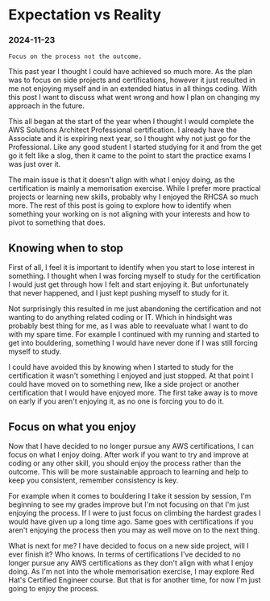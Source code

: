 # Expectation vs Reality

### 2024-11-23

```
Focus on the process not the outcome.
```

This past year I thought I could have achieved so much more.
As the plan was to focus on side projects and certifications, however it just
resulted in me not enjoying myself and in an extended hiatus in all things coding.
With this post I want to discuss what went wrong and how I plan on changing my
approach in the future.

This all began at the start of the year when I thought I would complete the AWS
Solutions Architect Professional certification.
I already have the Associate and it is expiring next year, so I thought why not
just go for the Professional.
Like any good student I started studying for it and from the get go it felt
like a slog, then it came to the point to start the practice exams I was just
over it.

The main issue is that it doesn't align with what I enjoy doing, as the
certification is mainly a memorisation exercise.
While I prefer more practical projects or learning new skills, probably why I
enjoyed the RHCSA so much more.
The rest of this post is going to explore how to identify when something your
working on is not aligning with your interests and how to pivot to something
that does.

## Knowing when to stop

First of all, I feel it is important to identify when you start to lose interest
in something.
I thought when I was forcing myself to study for the certification I would just
get through how I felt and start enjoying it.
But unfortunately that never happened, and I just kept pushing myself to
study for it.

Not surprisingly this resulted in me just abandoning the certification and not
wanting to do anything related coding or IT.
Which in hindsight was probably best thing for me, as I was able to reevaluate
what I want to do with my spare time.
For example I continued with my running and started to get into bouldering,
something I would have never done if I was still forcing myself to study.

I could have avoided this by knowing when I started to study for the certification
it wasn't something I enjoyed and just stopped.
At that point I could have moved on to something new, like a side project or
another certification that I would have enjoyed more.
The first take away is to move on early if you aren't enjoying it, as no one
is forcing you to do it.

## Focus on what you enjoy

Now that I have decided to no longer pursue any AWS certifications, I can focus
on what I enjoy doing.
After work if you want to try and improve at coding or any other skill, you
should enjoy the process rather than the outcome.
This will be more sustainable approach to learning and help to keep you
consistent, remember consistency is key.

For example when it comes to bouldering I take it session by session, I'm
beginning to see my grades improve but I'm not focusing on that I'm just
enjoying the process.
If I were to just focus on climbing the hardest grades I would have given up
a long time ago.
Same goes with certifications if you aren't enjoying the process then you
may as well move on to the next thing.

What is next for me?
I have decided to focus on a new side project, will I ever finish it? Who knows.
In terms of certifications I've decided to no longer pursue any AWS certifications
as they don't align with what I enjoy doing.
As I'm not into the whole memorisation exercise, I may explore Red Hat's Certified
Engineer course.
But that is for another time, for now I'm just going to enjoy the process.
